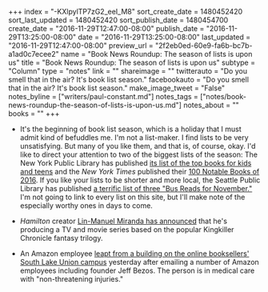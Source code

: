 +++
index = "-KXlpylTP7zG2_eeI_M8"
sort_create_date = 1480452420
sort_last_updated = 1480452420
sort_publish_date = 1480454700
create_date = "2016-11-29T12:47:00-08:00"
publish_date = "2016-11-29T13:25:00-08:00"
date = "2016-11-29T13:25:00-08:00"
last_updated = "2016-11-29T12:47:00-08:00"
preview_url = "2f2eb0ed-60e9-fa6b-bc7b-a1ad0c7ecee2"
name = "Book News Roundup: The season of lists is upon us"
title = "Book News Roundup: The season of lists is upon us"
subtype = "Column"
type = "notes"
link = ""
shareimage = ""
twitterauto = "Do you smell that in the air? It's book list season."
facebookauto = "Do you smell that in the air? It's book list season."
make_image_tweet = "False"
notes_byline = ["writers/paul-constant.md"]
notes_tags = ["notes/book-news-roundup-the-season-of-lists-is-upon-us.md"]
notes_about = ""
books = ""
+++
* It's the beginning of book list season, which is a holiday that I must admit kind of befuddles me. I'm not a list-maker. I find lists to be very unsatisfying. But many of you like them, and that is, of course, okay. I'd like to direct your attention to two of the biggest lists of the season: The New York Public Library has published [its list of the top books for kids and teens](https://www.nypl.org/press/press-release/november-23-2016/new-york-public-library-reveals-its-list-best-books-kids-and) and the *New York Times* published their [100 Notable Books of 2016](http://www.nytimes.com/2016/11/23/books/review/100-notable-books-of-2016.html?_r=0). If you like your lists to be shorter and more local, the Seattle Public Library has published [a terrific list of three "Bus Reads for November."](https://shelftalkblog.wordpress.com/2016/11/29/bus-reads-for-november/) I'm not going to link to every list on this site, but I'll make note of the especially worthy ones in days to come.

* *Hamilton* creator [Lin-Manuel Miranda has announced](http://deadline.com/2016/11/lin-manuel-miranda-the-kingkiller-chronicle-movie-tv-show-1201861224/) that he's producing a TV and movie series based on the popular Kingkiller Chronicle fantasy trilogy.

* An Amazon employee [leapt from a building on the online booksellers' South Lake Union campus](http://www.seattlepi.com/local/article/Amazon-worker-leaps-from-building-at-Seattle-10640986.php) yesterday after emailing a number of Amazon employees including founder Jeff Bezos. The person is in medical care with "non-threatening injuries."